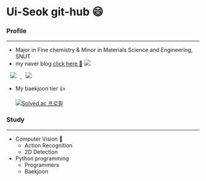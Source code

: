 # Ui-Seok git-hub 😄

### Profile

---

* Major in Fine chemistry & Minor in Materials Science and Engineering, SNUT
* my naver blog [click here 🚀️](https://blog.naver.com/lus8476)
  <img src="https://img.shields.io/badge/Naverblog-03C75A?style=flat&logo=Naver&logoColor=white"/>

<a href="https://blog.naver.com/lus8476">
<img src="https://img.shields.io/badge/Naverblog-03C75A?style=flat&logo=Naver&logoColor=white&link=https://blog.naver.com/lus8476" style="height : auto; margin-left : 10px; margin-right : 10px;"/>
</a>

<a href="https://velog.io/@ui_seok">
<img src="http://img.shields.io/badge/velog-20C997?style=flat&logo=velog&logoColor=white&link=https://velog.io/@ui_seok" style="height : auto; margin-left : 10px; margin-right : 10px;"/>
</a>

* My baekjoon tier 👍

  [![Solved.ac
  프로필](http://mazassumnida.wtf/api/v2/generate_badge?boj=kasasima)](https://solved.ac/kasasima)

### Study

---

* Computer Vision 👀️
  * Action Recognition
  * 2D Detection
* Python programming
  * Programmers
  * Baekjoon
